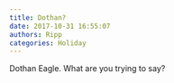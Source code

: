 ```yaml
---
title: Dothan?
date: 2017-10-31 16:55:07
authors: Ripp
categories: Holiday
---
```


 Dothan Eagle. What are you trying to say?